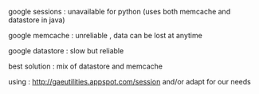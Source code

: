 google sessions  : unavailable for python (uses both memcache and datastore in java)

google memcache  : unreliable , data can be lost at anytime

google datastore : slow but reliable

best solution    : mix of datastore and memcache

using : http://gaeutilities.appspot.com/session and/or adapt for our needs